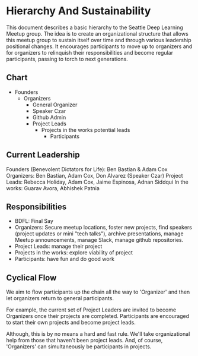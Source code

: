 # Hierarchy And Sustainability

This document describes a basic hierarchy to the Seattle Deep Learning Meetup group. 
The idea is to create an organizational structure that allows this meetup group to 
sustain itself over time and through various leadership positional changes. It
encourages participants to move up to organizers and for organizers to relinquish
their responsibilities and become regular participants, passing to torch to next generations. 

## Chart

* Founders
  * Organizers
      * General Organizer
      * Speaker Czar
      * Github Admin
    * Project Leads
      * Projects in the works potential leads
        * Participants


## Current Leadership

Founders (Benevolent Dictators for Life): Ben Bastian & Adam Cox
Organizers: Ben Bastian, Adam Cox, Don Alvarez (Speaker Czar)
Project Leads: Rebecca Holiday, Adam Cox, Jaime Espinosa, Adnan Siddqui
In the works: Guarav Avora, Abhishek Patnia


## Responsibilities

* BDFL: Final Say
* Organizers: Secure meetup locations, foster new projects, find speakers (project updates or mini "tech talks"), archive presentations, manage Meetup announcements, manage Slack, manage github repositories.
* Project Leads: manage their project
* Projects in the works: explore viability of project
* Participants: have fun and do good work


## Cyclical Flow

We aim to flow participants up the chain all the way to 'Organizer' and then let organizers
return to general participants. 

For example, the current set of Project Leaders are invited to become Organizers once their
projects are completed. Participants are encouraged to start their own projects and become project leads.

Although, this is by no means a hard and fast rule. We'll take organizational help from those that haven't been
project leads. And, of course, 'Organizers' can simultaneously be participants in projects. 
